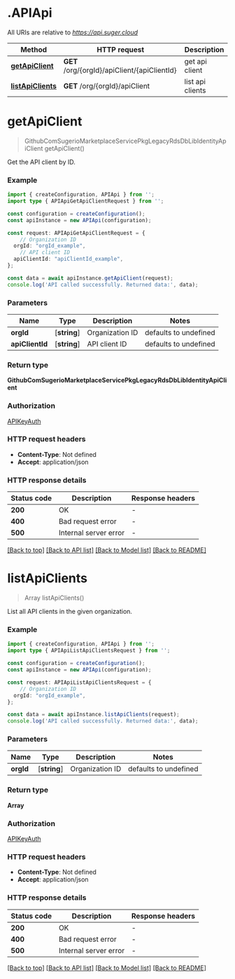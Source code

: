 # .APIApi

All URIs are relative to *https://api.suger.cloud*

Method | HTTP request | Description
------------- | ------------- | -------------
[**getApiClient**](APIApi.md#getApiClient) | **GET** /org/{orgId}/apiClient/{apiClientId} | get api client
[**listApiClients**](APIApi.md#listApiClients) | **GET** /org/{orgId}/apiClient | list api clients


# **getApiClient**
> GithubComSugerioMarketplaceServicePkgLegacyRdsDbLibIdentityApiClient getApiClient()

Get the API client by ID.

### Example


```typescript
import { createConfiguration, APIApi } from '';
import type { APIApiGetApiClientRequest } from '';

const configuration = createConfiguration();
const apiInstance = new APIApi(configuration);

const request: APIApiGetApiClientRequest = {
    // Organization ID
  orgId: "orgId_example",
    // API client ID
  apiClientId: "apiClientId_example",
};

const data = await apiInstance.getApiClient(request);
console.log('API called successfully. Returned data:', data);
```


### Parameters

Name | Type | Description  | Notes
------------- | ------------- | ------------- | -------------
 **orgId** | [**string**] | Organization ID | defaults to undefined
 **apiClientId** | [**string**] | API client ID | defaults to undefined


### Return type

**GithubComSugerioMarketplaceServicePkgLegacyRdsDbLibIdentityApiClient**

### Authorization

[APIKeyAuth](README.md#APIKeyAuth)

### HTTP request headers

 - **Content-Type**: Not defined
 - **Accept**: application/json


### HTTP response details
| Status code | Description | Response headers |
|-------------|-------------|------------------|
**200** | OK |  -  |
**400** | Bad request error |  -  |
**500** | Internal server error |  -  |

[[Back to top]](#) [[Back to API list]](README.md#documentation-for-api-endpoints) [[Back to Model list]](README.md#documentation-for-models) [[Back to README]](README.md)

# **listApiClients**
> Array<GithubComSugerioMarketplaceServicePkgLegacyRdsDbLibIdentityApiClient> listApiClients()

List all API clients in the given organization.

### Example


```typescript
import { createConfiguration, APIApi } from '';
import type { APIApiListApiClientsRequest } from '';

const configuration = createConfiguration();
const apiInstance = new APIApi(configuration);

const request: APIApiListApiClientsRequest = {
    // Organization ID
  orgId: "orgId_example",
};

const data = await apiInstance.listApiClients(request);
console.log('API called successfully. Returned data:', data);
```


### Parameters

Name | Type | Description  | Notes
------------- | ------------- | ------------- | -------------
 **orgId** | [**string**] | Organization ID | defaults to undefined


### Return type

**Array<GithubComSugerioMarketplaceServicePkgLegacyRdsDbLibIdentityApiClient>**

### Authorization

[APIKeyAuth](README.md#APIKeyAuth)

### HTTP request headers

 - **Content-Type**: Not defined
 - **Accept**: application/json


### HTTP response details
| Status code | Description | Response headers |
|-------------|-------------|------------------|
**200** | OK |  -  |
**400** | Bad request error |  -  |
**500** | Internal server error |  -  |

[[Back to top]](#) [[Back to API list]](README.md#documentation-for-api-endpoints) [[Back to Model list]](README.md#documentation-for-models) [[Back to README]](README.md)


